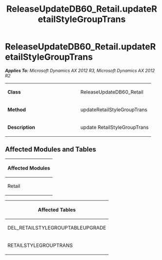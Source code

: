 ﻿---
title: ReleaseUpdateDB60_Retail.updateRetailStyleGroupTrans
TOCTitle: ReleaseUpdateDB60_Retail.updateRetailStyleGroupTrans
ms:assetid: 62309feb-4acd-3a94-3071-83666150637f
ms:mtpsurl: https://msdn.microsoft.com/en-us/library/JJ719117(v=AX.60)
ms:contentKeyID: 49708655
ms.date: 05/18/2015
mtps_version: v=AX.60
---

# ReleaseUpdateDB60\_Retail.updateRetailStyleGroupTrans 


_**Applies To:** Microsoft Dynamics AX 2012 R3, Microsoft Dynamics AX 2012 R2_

<table>
<colgroup>
<col style="width: 50%" />
<col style="width: 50%" />
</colgroup>
<tbody>
<tr class="odd">
<td><p><strong>Class</strong></p></td>
<td><p>ReleaseUpdateDB60_Retail</p></td>
</tr>
<tr class="even">
<td><p><strong>Method</strong></p></td>
<td><p>updateRetailStyleGroupTrans</p></td>
</tr>
<tr class="odd">
<td><p><strong>Description</strong></p></td>
<td><p>update RetailStyleGroupTrans</p></td>
</tr>
</tbody>
</table>


## Affected Modules and Tables

<table>
<colgroup>
<col style="width: 100%" />
</colgroup>
<thead>
<tr class="header">
<th><p>Affected Modules</p></th>
</tr>
</thead>
<tbody>
<tr class="odd">
<td><p>Retail</p></td>
</tr>
</tbody>
</table>


<table>
<colgroup>
<col style="width: 100%" />
</colgroup>
<thead>
<tr class="header">
<th><p>Affected Tables</p></th>
</tr>
</thead>
<tbody>
<tr class="odd">
<td><p>DEL_RETAILSTYLEGROUPTABLEUPGRADE</p></td>
</tr>
<tr class="even">
<td><p>RETAILSTYLEGROUPTRANS</p></td>
</tr>
</tbody>
</table>

  



